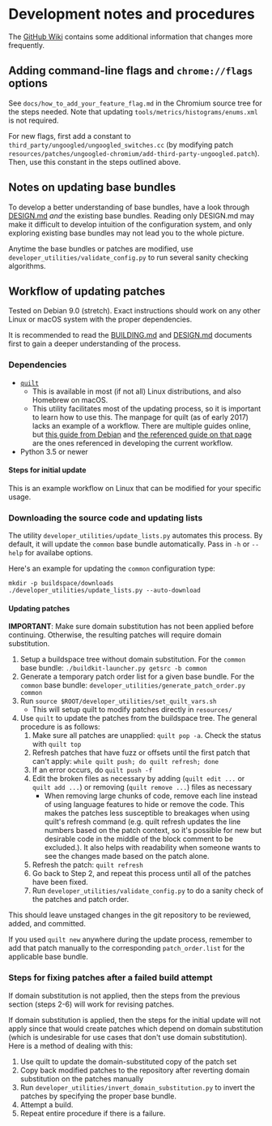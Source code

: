 # Development notes and procedures

The [GitHub Wiki](//github.com/Eloston/ungoogled-chromium/wiki) contains some additional information that changes more frequently.

## Adding command-line flags and `chrome://flags` options

See `docs/how_to_add_your_feature_flag.md` in the Chromium source tree for the steps needed. Note that updating `tools/metrics/histograms/enums.xml` is not required.

For new flags, first add a constant to `third_party/ungoogled/ungoogled_switches.cc` (by modifying patch `resources/patches/ungoogled-chromium/add-third-party-ungoogled.patch`). Then, use this constant in the steps outlined above.

## Notes on updating base bundles

To develop a better understanding of base bundles, have a look through [DESIGN.md](DESIGN.md) *and* the existing base bundles. Reading only DESIGN.md may make it difficult to develop intuition of the configuration system, and only exploring existing base bundles may not lead you to the whole picture.

Anytime the base bundles or patches are modified, use `developer_utilities/validate_config.py` to run several sanity checking algorithms.

## Workflow of updating patches

Tested on Debian 9.0 (stretch). Exact instructions should work on any other Linux or macOS system with the proper dependencies.

It is recommended to read the [BUILDING.md](BUILDING.md) and [DESIGN.md](DESIGN.md) documents first to gain a deeper understanding of the process.

### Dependencies

* [`quilt`](http://savannah.nongnu.org/projects/quilt)
    * This is available in most (if not all) Linux distributions, and also Homebrew on macOS.
    * This utility facilitates most of the updating process, so it is important to learn how to use this. The manpage for quilt (as of early 2017) lacks an example of a workflow. There are multiple guides online, but [this guide from Debian](https://wiki.debian.org/UsingQuilt) and [the referenced guide on that page](https://raphaelhertzog.com/2012/08/08/how-to-use-quilt-to-manage-patches-in-debian-packages/) are the ones referenced in developing the current workflow.
* Python 3.5 or newer

#### Steps for initial update

This is an example workflow on Linux that can be modified for your specific usage.

### Downloading the source code and updating lists

The utility `developer_utilities/update_lists.py` automates this process. By default, it will update the `common` base bundle automatically. Pass in `-h` or `--help` for availabe options.

Here's an example for updating the `common` configuration type:

```
mkdir -p buildspace/downloads
./developer_utilities/update_lists.py --auto-download
```

#### Updating patches

**IMPORTANT**: Make sure domain substitution has not been applied before continuing. Otherwise, the resulting patches will require domain substitution.

1. Setup a buildspace tree without domain substitution. For the `common` base bundle: `./buildkit-launcher.py getsrc -b common`
2. Generate a temporary patch order list for a given base bundle. For the `common` base bundle: `developer_utilities/generate_patch_order.py common`
3. Run `source $ROOT/developer_utilities/set_quilt_vars.sh`
    * This will setup quilt to modify patches directly in `resources/`
4. Use `quilt` to update the patches from the buildspace tree. The general procedure is as follows:
    1. Make sure all patches are unapplied: `quilt pop -a`. Check the status with `quilt top`
    2. Refresh patches that have fuzz or offsets until the first patch that can't apply: `while quilt push; do quilt refresh; done`
    3. If an error occurs, do `quilt push -f`
    4. Edit the broken files as necessary by adding (`quilt edit ...` or `quilt add ...`) or removing (`quilt remove ...`) files as necessary
        * When removing large chunks of code, remove each line instead of using language features to hide or remove the code. This makes the patches less susceptible to breakages when using quilt's refresh command (e.g. quilt refresh updates the line numbers based on the patch context, so it's possible for new but desirable code in the middle of the block comment to be excluded.). It also helps with readability when someone wants to see the changes made based on the patch alone.
    5. Refresh the patch: `quilt refresh`
    6. Go back to Step 2, and repeat this process until all of the patches have been fixed.
    7. Run `developer_utilities/validate_config.py` to do a sanity check of the patches and patch order.

This should leave unstaged changes in the git repository to be reviewed, added, and committed.

If you used `quilt new` anywhere during the update process, remember to add that patch manually to the corresponding `patch_order.list` for the applicable base bundle.

### Steps for fixing patches after a failed build attempt

If domain substitution is not applied, then the steps from the previous section (steps 2-6) will work for revising patches.

If domain substitution is applied, then the steps for the initial update will not apply since that would create patches which depend on domain substitution (which is undesirable for use cases that don't use domain substitution). Here is a method of dealing with this:

1. Use quilt to update the domain-substituted copy of the patch set
2. Copy back modified patches to the repository after reverting domain substitution on the patches manually
3. Run `developer_utilities/invert_domain_substitution.py` to invert the patches by specifying the proper base bundle.
3. Attempt a build.
4. Repeat entire procedure if there is a failure.
